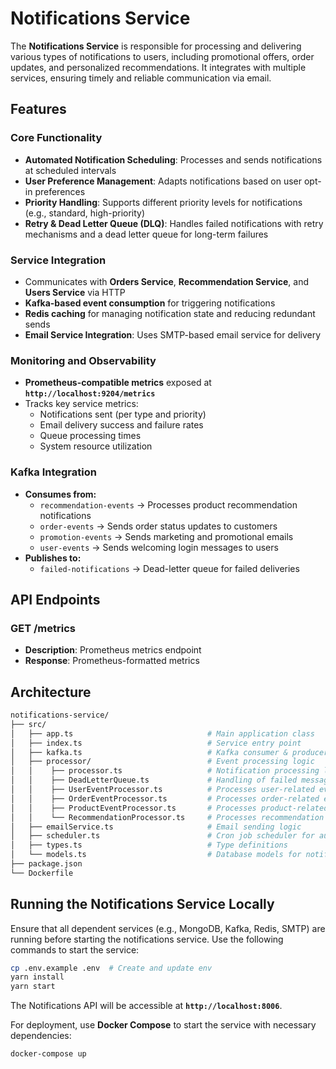 # Notifications Service

The **Notifications Service** is responsible for processing and delivering various types of notifications to users, including promotional offers, order updates, and personalized recommendations. It integrates with multiple services, ensuring timely and reliable communication via email.

## Features

### **Core Functionality**
- **Automated Notification Scheduling**: Processes and sends notifications at scheduled intervals
- **User Preference Management**: Adapts notifications based on user opt-in preferences
- **Priority Handling**: Supports different priority levels for notifications (e.g., standard, high-priority)
- **Retry & Dead Letter Queue (DLQ)**: Handles failed notifications with retry mechanisms and a dead letter queue for long-term failures

### **Service Integration**
- Communicates with **Orders Service**, **Recommendation Service**, and **Users Service** via HTTP
- **Kafka-based event consumption** for triggering notifications
- **Redis caching** for managing notification state and reducing redundant sends
- **Email Service Integration**: Uses SMTP-based email service for delivery

### **Monitoring and Observability**
- **Prometheus-compatible metrics** exposed at **`http://localhost:9204/metrics`**
- Tracks key service metrics:
  - Notifications sent (per type and priority)
  - Email delivery success and failure rates
  - Queue processing times
  - System resource utilization

### **Kafka Integration**
- **Consumes from:**
  - `recommendation-events` → Processes product recommendation notifications
  - `order-events` → Sends order status updates to customers
  - `promotion-events` → Sends marketing and promotional emails
  - `user-events` → Sends welcoming login messages to users
- **Publishes to:**
  - `failed-notifications` → Dead-letter queue for failed deliveries

## API Endpoints

### **GET /metrics**

- **Description**: Prometheus metrics endpoint
- **Response**: Prometheus-formatted metrics

## Architecture

```bash
notifications-service/
├── src/
│   ├── app.ts                              # Main application class
│   ├── index.ts                            # Service entry point
│   ├── kafka.ts                            # Kafka consumer & producer configuration
│   ├── processor/                          # Event processing logic
│   │    ├── processor.ts                   # Notification processing logic
│   │    ├── DeadLetterQueue.ts             # Handling of failed messages
│   │    ├── UserEventProcessor.ts          # Processes user-related events
│   │    ├── OrderEventProcessor.ts         # Processes order-related events
│   │    ├── ProductEventProcessor.ts       # Processes product-related events
│   │    └── RecommendationProcessor.ts     # Processes recommendation events
│   ├── emailService.ts                     # Email sending logic
│   ├── scheduler.ts                        # Cron job scheduler for automated notifications
│   ├── types.ts                            # Type definitions
│   └── models.ts                           # Database models for notifications
├── package.json
└── Dockerfile 
```


## Running the Notifications Service Locally

Ensure that all dependent services (e.g., MongoDB, Kafka, Redis, SMTP) are running before starting the notifications service. Use the following commands to start the service:

```bash
cp .env.example .env  # Create and update env
yarn install
yarn start
```

The Notifications API will be accessible at **`http://localhost:8006`**.

For deployment, use **Docker Compose** to start the service with necessary dependencies:

```bash
docker-compose up
```

